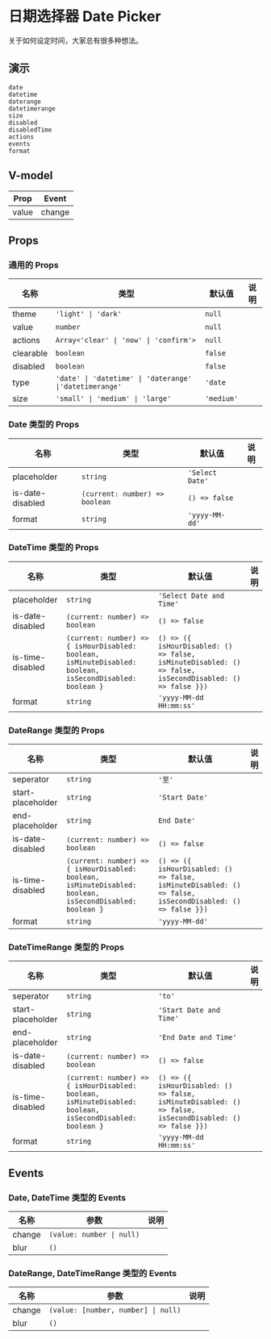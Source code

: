 # 日期选择器 Date Picker
关于如何设定时间，大家总有很多种想法。

## 演示
```demo
date
datetime
daterange
datetimerange
size
disabled
disabledTime
actions
events
format
```
## V-model
|Prop|Event|
|-|-|
|value|change|

## Props
### 通用的 Props
|名称|类型|默认值|说明|
|-|-|-|-|
|theme|`'light' \| 'dark'`|`null`||
|value|`number`|`null`||
|actions|`Array<'clear' \| 'now' \| 'confirm'>`|`null`||
|clearable|`boolean`|`false`||
|disabled|`boolean`|`false`||
|type|`'date' \| 'datetime' \| 'daterange' \|'datetimerange'`|`'date`||
|size|`'small' \| 'medium' \| 'large'`|`'medium'`||


### Date 类型的 Props
|名称|类型|默认值|说明|
|-|-|-|-|
|placeholder|`string`|`'Select Date'`||
|is-date-disabled|`(current: number) => boolean`|`() => false`||
|format|`string`|`'yyyy-MM-dd'`||

### DateTime 类型的 Props
|名称|类型|默认值|说明|
|-|-|-|-|
|placeholder|`string`|`'Select Date and Time'`||
|is-date-disabled|`(current: number) => boolean`|`() => false`||
|is-time-disabled|`(current: number) => { isHourDisabled: boolean, isMinuteDisabled: boolean, isSecondDisabled: boolean }`|`() => ({ isHourDisabled: () => false, isMinuteDisabled: () => false, isSecondDisabled: () => false }})`||
|format|`string`|`'yyyy-MM-dd HH:mm:ss'`||

### DateRange 类型的 Props
|名称|类型|默认值|说明|
|-|-|-|-|
|seperator|`string`|`'至'`||
|start-placeholder|`string`|`'Start Date'`||
|end-placeholder|`string`|`End Date'`||
|is-date-disabled|`(current: number) => boolean`|`() => false`||
|is-time-disabled|`(current: number) => { isHourDisabled: boolean, isMinuteDisabled: boolean, isSecondDisabled: boolean }`|`() => ({ isHourDisabled: () => false, isMinuteDisabled: () => false, isSecondDisabled: () => false }})`||
|format|`string`|`'yyyy-MM-dd'`||


### DateTimeRange 类型的 Props
|名称|类型|默认值|说明|
|-|-|-|-|
|seperator|`string`|`'to'`||
|start-placeholder|`string`|`'Start Date and Time'`||
|end-placeholder|`string`|`'End Date and Time'`||
|is-date-disabled|`(current: number) => boolean`|`() => false`||
|is-time-disabled|`(current: number) => { isHourDisabled: boolean, isMinuteDisabled: boolean, isSecondDisabled: boolean }`|`() => ({ isHourDisabled: () => false, isMinuteDisabled: () => false, isSecondDisabled: () => false }})`||
|format|`string`|`'yyyy-MM-dd HH:mm:ss'`||

## Events
### Date, DateTime 类型的 Events
|名称|参数|说明|
|-|-|-|
|change|`(value: number \| null)`||
|blur|`()`||

### DateRange, DateTimeRange 类型的 Events
|名称|参数|说明|
|-|-|-|
|change|`(value: [number, number] \| null)`||
|blur|`()`||
